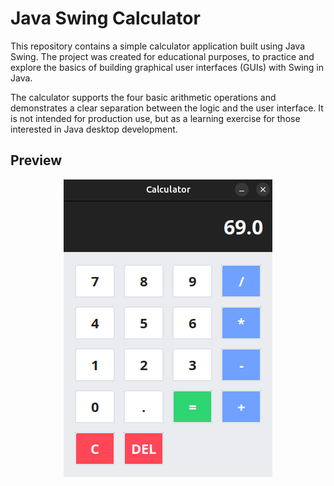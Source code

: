 # Java Swing Calculator

This repository contains a simple calculator application built using Java Swing. The project was created for educational purposes, to practice and explore the basics of building graphical user interfaces (GUIs) with Swing in Java.

The calculator supports the four basic arithmetic operations and demonstrates a clear separation between the logic and the user interface. It is not intended for production use, but as a learning exercise for those interested in Java desktop development.

## Preview

<p align="center">
  <img src="./assets/preview.png" alt="Preview" />
</p>

